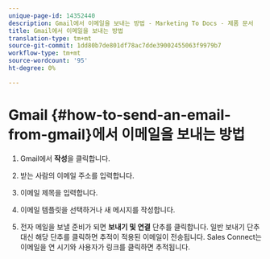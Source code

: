 ```yaml
---
unique-page-id: 14352440
description: Gmail에서 이메일을 보내는 방법 - Marketing To Docs - 제품 문서
title: Gmail에서 이메일을 보내는 방법
translation-type: tm+mt
source-git-commit: 1dd80b7de801df78ac7dde39002455063f9979b7
workflow-type: tm+mt
source-wordcount: '95'
ht-degree: 0%

---
```



# Gmail {#how-to-send-an-email-from-gmail}에서 이메일을 보내는 방법

1. Gmail에서 **작성**&#x200B;을 클릭합니다.

1. 받는 사람의 이메일 주소를 입력합니다.

1. 이메일 제목을 입력합니다.

1. 이메일 템플릿을 선택하거나 새 메시지를 작성합니다.

1. 전자 메일을 보낼 준비가 되면 **보내기 및 연결** 단추를 클릭합니다. 일반 보내기 단추 대신 해당 단추를 클릭하면 추적이 적용된 이메일이 전송됩니다. Sales Connect는 이메일을 연 시기와 사용자가 링크를 클릭하면 추적됩니다.
